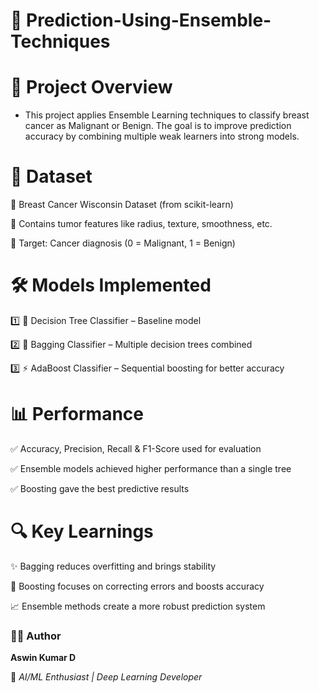# 🎯 Prediction-Using-Ensemble-Techniques

# 🧠 Project Overview

- This project applies Ensemble Learning techniques to classify breast cancer as Malignant or Benign. The goal is to improve prediction accuracy by combining multiple weak learners into strong models.

# 📂 Dataset

🔸 Breast Cancer Wisconsin Dataset (from scikit-learn)

🔹 Contains tumor features like radius, texture, smoothness, etc.

🎯 Target: Cancer diagnosis (0 = Malignant, 1 = Benign)

# 🛠️ Models Implemented

1️⃣ 🌳 Decision Tree Classifier – Baseline model

2️⃣ 🤝 Bagging Classifier – Multiple decision trees combined

3️⃣ ⚡ AdaBoost Classifier – Sequential boosting for better accuracy

# 📊 Performance

✅ Accuracy, Precision, Recall & F1-Score used for evaluation

✅ Ensemble models achieved higher performance than a single tree

✅ Boosting gave the best predictive results

# 🔍 Key Learnings

✨ Bagging reduces overfitting and brings stability

🚀 Boosting focuses on correcting errors and boosts accuracy

📈 Ensemble methods create a more robust prediction system

  ### 👨‍💻 Author

   **Aswin Kumar D**

💌 *AI/ML Enthusiast | Deep Learning Developer*
